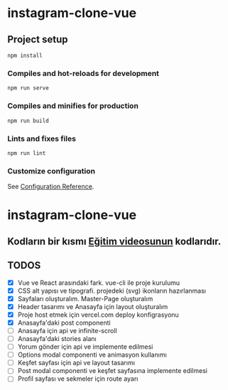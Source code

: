 # instagram-clone-vue

## Project setup
```
npm install
```

### Compiles and hot-reloads for development
```
npm run serve
```

### Compiles and minifies for production
```
npm run build
```

### Lints and fixes files
```
npm run lint
```

### Customize configuration
See [Configuration Reference](https://cli.vuejs.org/config/).


# instagram-clone-vue

## Kodların bir kısmı [Eğitim videosunun](https://www.youtube.com/playlist?list=PLadt0EaV4m3AvmC3HzZ0Y2-u_Nunhj8qN) kodlarıdır.

## TODOS

- [x] Vue ve React arasındaki fark. vue-cli ile proje kurulumu
- [x] CSS alt yapısı ve tipografi. projedeki (svg) ikonların hazırlanması
- [x] Sayfaları oluşturalım. Master-Page oluşturalım
- [x] Header tasarımı ve Anasayfa için layout oluşturalım
- [x] Proje host etmek için vercel.com deploy konfigrasyonu
- [x] Anasayfa'daki post componenti
- [ ] Anasayfa için api ve infinite-scroll
- [ ] Anasayfa'daki stories alanı
- [ ] Yorum gönder için api ve implemente edilmesi
- [ ] Options modal componenti ve animasyon kullanımı
- [ ] Keşfet sayfası için api ve layout tasarımı
- [ ] Post modal componenti ve keşfet sayfasına implemente edilmesi
- [ ] Profil sayfası ve sekmeler için route ayarı